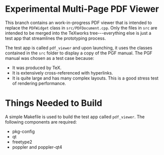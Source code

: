Experimental Multi-Page PDF Viewer
==================================

This branch contains an work-in-progress PDF viewer that is intended to replace
the `PDFWidget` class in `src/PDFDocument.cpp`. Only the files in `src` are
intended to be merged into the TeXworks tree---everything else is just a test
app that streamlines the prototyping process.

The test app is called `pdf_viewer` and upon launching, it uses the classes
contained in the `src` folder to display a copy of the PGF manual. The PGF
manual was chosen as a test case because:

  - It was produced by TeX.
  - It is extensively cross-referenced with hyperlinks.
  - It is quite large and has many complex layouts. This is a good stress test
    of rendering performance.


Things Needed to Build
======================

A simple Makefile is used to build the test app called `pdf_viewer`. The
following components are required:

  - pkg-config
  - qt
  - freetype2
  - poppler and poppler-qt4

